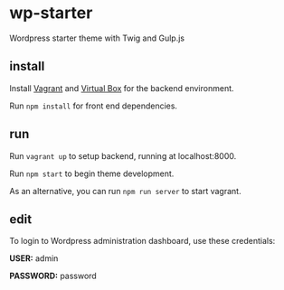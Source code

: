 # wp-starter
Wordpress starter theme with Twig and Gulp.js

## install

Install [Vagrant](https://www.vagrantup.com/downloads.html) and [Virtual Box](https://www.virtualbox.org/wiki/Downloads) for the backend environment.

Run `npm install` for front end dependencies.


## run
Run `vagrant up` to setup backend, running at localhost:8000.

Run `npm start` to begin theme development.

As an alternative, you can run `npm run server` to start vagrant.

## edit
To login to Wordpress administration dashboard, use these credentials:

**USER:** admin

**PASSWORD:** password
